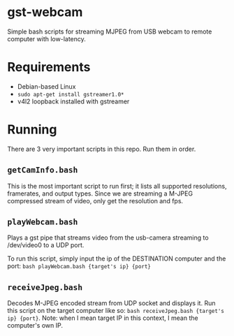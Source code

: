 # gst-webcam
Simple bash scripts for streaming MJPEG from USB webcam to remote computer with low-latency.

# Requirements
* Debian-based Linux
* `sudo apt-get install gstreamer1.0*`
* v4l2 loopback installed with gstreamer

# Running

There are 3 very important scripts in this repo. Run them in order.

## `getCamInfo.bash`
This is the most important script to run first; it lists all supported resolutions, framerates, and output types. Since we are streaming a M-JPEG compressed stream of video, only get the resolution and fps.

## `playWebcam.bash`
Plays a gst pipe that streams video from the usb-camera streaming to /dev/video0 to a UDP port. 

To run this script, simply input the ip of the DESTINATION computer and the port: `bash playWebcam.bash {target's ip} {port}`

## `receiveJpeg.bash`
Decodes M-JPEG encoded stream from UDP socket and displays it. Run this script on the target computer like so: `bash receiveJpeg.bash {target's ip} {port}`. Note: when I mean target IP in this context, I mean the computer's own IP.
